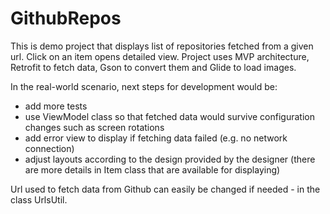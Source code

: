 # GithubRepos

This is demo project that displays list of repositories fetched from a given url. Click on an item opens detailed view.
Project uses MVP architecture, Retrofit to fetch data, Gson to convert them and Glide to load images.

In the real-world scenario, next steps for development would be:
- add more tests
- use ViewModel class so that fetched data would survive configuration changes such as screen rotations
- add error view to display if fetching data failed (e.g. no network connection)
- adjust layouts according to the design provided by the designer (there are more details in Item class that are available for displaying)

Url used to fetch data from Github can easily be changed if needed - in the class UrlsUtil.
